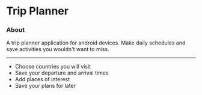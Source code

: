 # Trip Planner

### About
A trip planner application for android devices. 
Make daily schedules and save activities you wouldn't want to miss.
***
* Choose countries you will visit
* Save your departure and arrival times
* Add places of interest
* Save your plans for later

